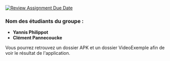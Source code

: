 [![Review Assignment Due Date](https://classroom.github.com/assets/deadline-readme-button-22041afd0340ce965d47ae6ef1cefeee28c7c493a6346c4f15d667ab976d596c.svg)](https://classroom.github.com/a/Fhe-WfFN)
### Nom des étudiants du groupe :
- **Yannis Philippot**
- **Clément Pannecoucke**

Vous pourrez retrouvez un dossier APK et un dossier VideoExemple afin de voir le résultat de l'application.
